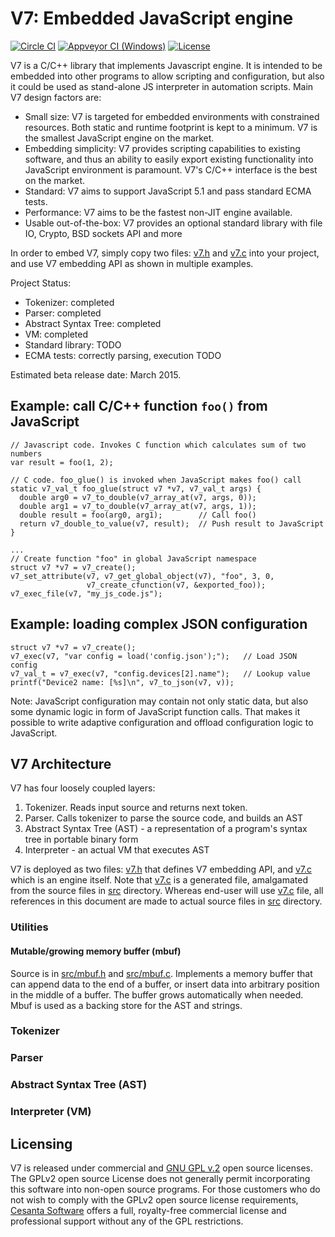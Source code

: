 V7: Embedded JavaScript engine
==============================

[![Circle CI](https://circleci.com/gh/cesanta/v7.svg?style=shield)](https://circleci.com/gh/cesanta/v7)
[![Appveyor CI (Windows)](https://img.shields.io/appveyor/ci/mmikulicic/v7/branch/master.svg)](https://ci.appveyor.com/project/mmikulicic/v7/branch/master)
[![License](https://img.shields.io/badge/license-GPL_2-green.svg)](https://github.com/cesanta/v7/blob/master/LICENSE)

V7 is a C/C++ library that implements Javascript engine. It is intended
to be embedded into other programs to allow scripting and configuration,
but also it could be used as stand-alone JS interpreter in automation scripts.
Main V7 design factors are:

- Small size: V7 is targeted for embedded environments with constrained
  resources. Both static and runtime footprint is kept to a minimum.
  V7 is the smallest JavaScript engine on the market.
- Embedding simplicity: V7 provides scripting capabilities to existing
  software, and thus an ability to easily export existing functionality into
  JavaScript environment is paramount. V7's C/C++ interface is the
  best on the market.
- Standard: V7 aims to support JavaScript 5.1 and pass standard ECMA tests.
- Performance: V7 aims to be the fastest non-JIT engine available.
- Usable out-of-the-box: V7 provides an optional standard library with
  file IO, Crypto, BSD sockets API and more

In order to embed V7, simply copy two files: [v7.h](v7.h)
and [v7.c](v7.c) into your project, and use V7 embedding API as shown
in multiple examples.

Project Status:

- Tokenizer: completed
- Parser: completed
- Abstract Syntax Tree: completed
- VM: completed
- Standard library: TODO
- ECMA tests: correctly parsing, execution TODO

Estimated beta release date: March 2015.

## Example: call C/C++ function `foo()` from JavaScript

    // Javascript code. Invokes C function which calculates sum of two numbers
    var result = foo(1, 2);

<!-- -->

    // C code. foo_glue() is invoked when JavaScript makes foo() call
    static v7_val_t foo_glue(struct v7 *v7, v7_val_t args) {
      double arg0 = v7_to_double(v7_array_at(v7, args, 0));
      double arg1 = v7_to_double(v7_array_at(v7, args, 1));
      double result = foo(arg0, arg1);        // Call foo()
      return v7_double_to_value(v7, result);  // Push result to JavaScript
    }

    ...
    // Create function "foo" in global JavaScript namespace
    struct v7 *v7 = v7_create();
    v7_set_attribute(v7, v7_get_global_object(v7), "foo", 3, 0,
                     v7_create_cfunction(v7, &exported_foo));
    v7_exec_file(v7, "my_js_code.js");

## Example: loading complex JSON configuration

    struct v7 *v7 = v7_create();
    v7_exec(v7, "var config = load('config.json');");   // Load JSON config
    v7_val_t = v7_exec(v7, "config.devices[2].name");   // Lookup value
    printf("Device2 name: [%s]\n", v7_to_json(v7, v));

Note: JavaScript configuration may contain not only static data, but also
some dynamic logic in form of JavaScript function calls. That makes it possible
to write adaptive configuration and offload configuration logic to JavaScript.

## V7 Architecture

V7 has four loosely coupled layers:

1. Tokenizer. Reads input source and returns next token.
2. Parser. Calls tokenizer to parse the source code, and builds an AST
3. Abstract Syntax Tree (AST) - a representation of a program's syntax tree
   in portable binary form
4. Interpreter - an actual VM that executes AST

V7 is deployed as two files: [v7.h](v7.h) that defines V7 embedding API,
and [v7.c](v7.c) which is an engine itself. Note that [v7.c](v7.c) is a
generated file, amalgamated from the source files in [src](src) directory.
Whereas end-user will use [v7.c](v7.c) file, all references in this
document are made to actual source files in [src](src) directory.

### Utilities

#### Mutable/growing memory buffer (mbuf)

Source is in [src/mbuf.h](src/mbuf.h) and [src/mbuf.c](src/mbuf.c).
Implements a memory buffer that can append data to the end of a buffer, or
insert data into arbitrary position in the middle of a buffer. The buffer
grows automatically when needed. Mbuf is used as a backing store for
the AST and strings.

### Tokenizer
### Parser
### Abstract Syntax Tree (AST)
### Interpreter (VM)

## Licensing

V7 is released under commercial and
[GNU GPL v.2](http://www.gnu.org/licenses/old-licenses/gpl-2.0.html) open
source licenses. The GPLv2 open source License does not generally permit
incorporating this software into non-open source programs.
For those customers who do not wish to comply with the GPLv2 open
source license requirements,
[Cesanta Software](http://cesanta.com) offers a full,
royalty-free commercial license and professional support
without any of the GPL restrictions.
